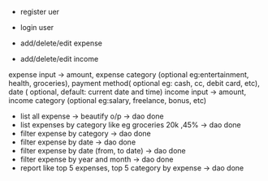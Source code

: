 - register uer
- login user

- add/delete/edit expense
- add/delete/edit income

expense input -> amount, expense category (optional eg:entertainment, health, groceries), payment method( optional eg: cash, cc, debit card, etc), date ( optional, default: current date and time)
income input -> amount, income category (optional eg:salary, freelance, bonus, etc)

- list all expense -> beautify o/p -> dao done
- list expenses by category like eg groceries 20k ,45% -> dao done
- filter expense by category -> dao done
- filter expense by date -> dao done
- filter expense by date (from, to date) -> dao done
- filter expense by year and month -> dao done
- report like top 5 expenses, top 5 category by expense -> dao done
